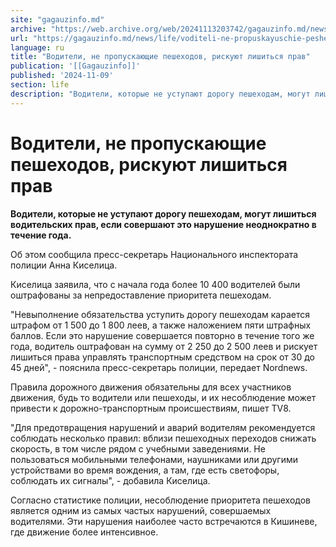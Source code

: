 ```yaml
---
site: "gagauzinfo.md"
archive: "https://web.archive.org/web/20241113203742/gagauzinfo.md/news/life/voditeli-ne-propuskayuschie-peshehodov-riskuyut-lishitsya-prav"
url: "https://gagauzinfo.md/news/life/voditeli-ne-propuskayuschie-peshehodov-riskuyut-lishitsya-prav"
language: ru
title: "Водители, не пропускающие пешеходов, рискуют лишиться прав"
publication: '[[Gagauzinfo]]'
published: '2024-11-09'
section: life
description: "Водители, которые не уступают дорогу пешеходам, могут лишиться водительских прав, если совершают это нарушение неоднократно в течение года."
---
```


# Водители, не пропускающие пешеходов, рискуют лишиться прав

**Водители, которые не уступают дорогу пешеходам, могут лишиться водительских прав, если совершают это нарушение неоднократно в течение года.**

Об этом сообщила пресс-секретарь Национального инспектората полиции Анна Киселица.

Киселица заявила, что с начала года более 10 400 водителей были оштрафованы за непредоставление приоритета пешеходам.

"Невыполнение обязательства уступить дорогу пешеходам карается штрафом от 1 500 до 1 800 леев, а также наложением пяти штрафных баллов. Если это нарушение совершается повторно в течение того же года, водитель оштрафован на сумму от 2 250 до 2 500 леев и рискует лишиться права управлять транспортным средством на срок от 30 до 45 дней", - пояснила пресс-секретарь полиции, передает Nordnews.

Правила дорожного движения обязательны для всех участников движения, будь то водители или пешеходы, и их несоблюдение может привести к дорожно-транспортным происшествиям, пишет TV8.

"Для предотвращения нарушений и аварий водителям рекомендуется соблюдать несколько правил: вблизи пешеходных переходов снижать скорость, в том числе рядом с учебными заведениями. Не пользоваться мобильными телефонами, наушниками или другими устройствами во время вождения, а там, где есть светофоры, соблюдать их сигналы", - добавила Киселица.

Согласно статистике полиции, несоблюдение приоритета пешеходов является одним из самых частых нарушений, совершаемых водителями. Эти нарушения наиболее часто встречаются в Кишиневе, где движение более интенсивное.